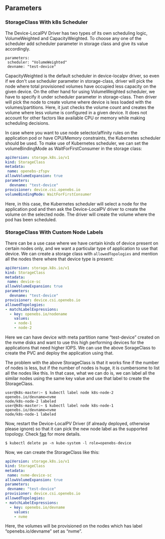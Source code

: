 ## Parameters

### StorageClass With k8s Scheduler

The Device-LocalPV Driver has two types of its own scheduling logic, VolumeWeighted and CapacityWeighted. To choose any 
one of the scheduler add scheduler parameter in storage class and give its value accordingly.
```
parameters:
 scheduler: "VolumeWeighted"
 devname: "test-device"
```
CapacityWeighted is the default scheduler in device-localpv driver, so even if we don't use scheduler parameter in 
storage-class, driver will pick the node where total provisioned volumes have occupied less capacity on the given 
device. On the other hand for using VolumeWeighted scheduler, we have to specify it under scheduler parameter in 
storage-class. Then driver will pick the node to create volume where device is less loaded with the volumes/partitions. 
Here, it just checks the volume count and creates the volume where less volume is configured in a given device. It does 
not account for other factors like available CPU or memory while making scheduling decisions.

In case where you want to use node selector/affinity rules on the application pod or have CPU/Memory constraints, 
the Kubernetes scheduler should be used. To make use of Kubernetes scheduler, we can set the volumeBindingMode as 
WaitForFirstConsumer in the storage class:

```yaml
apiVersion: storage.k8s.io/v1
kind: StorageClass
metadata:
 name: openebs-zfspv
allowVolumeExpansion: true
parameters:
  devname: "test-device"
provisioner: device.csi.openebs.io
volumeBindingMode: WaitForFirstConsumer
```

Here, in this case, the Kubernetes scheduler will select a node for the application pod and then ask the Device-LocalPV 
driver to create the volume on the selected node. The driver will create the volume where the pod has been scheduled.


### StorageClass With Custom Node Labels

There can be a use case where we have certain kinds of device present on certain nodes only, and we want a particular 
type of application to use that device. We can create a storage class with `allowedTopologies` and mention all the nodes
there where that device type is present:

```yaml
apiVersion: storage.k8s.io/v1
kind: StorageClass
metadata:
 name: device-sc
allowVolumeExpansion: true
parameters:
  devname: "test-device"
provisioner: device.csi.openebs.io
allowedTopologies:
- matchLabelExpressions:
  - key: openebs.io/nodename
    values:
    - node-1
    - node-2
```

Here we can have device with meta partition name “test-device” created on the nvme disks and want to use this high 
performing devices for the applications that need higher IOPS. We can use the above SorageClass to create the PVC and 
deploy the application using that.

The problem with the above StorageClass is that it works fine if the number of nodes is less, but if the number of nodes
is huge, it is cumbersome to list all the nodes like this. In that case, what we can do is, we can label all the similar
nodes using the same key value and use that label to create the StorageClass.

``` 
user@k8s-master:~ $ kubectl label node k8s-node-2 openebs.io/devname=nvme
node/k8s-node-2 labeled
user@k8s-master:~ $ kubectl label node k8s-node-1 openebs.io/devname=nvme
node/k8s-node-1 labeled
```

Now, restart the Device-LocalPV Driver (if already deployed, otherwise please ignore) so that it can pick the new node 
label as the supported topology. Check [faq](./faq.md#1-how-to-add-custom-topology-key) for more details.

```
$ kubectl delete po -n kube-system -l role=openebs-device
```

Now, we can create the StorageClass like this:

```yaml
apiVersion: storage.k8s.io/v1
kind: StorageClass
metadata:
 name: nvme-device-sc
allowVolumeExpansion: true
parameters:
 devname: "test-device"
provisioner: device.csi.openebs.io
allowedTopologies:
- matchLabelExpressions:
  - key: openebs.io/devname
    values:
    - nvme
```

Here, the volumes will be provisioned on the nodes which has label “openebs.io/devname” set as “nvme”.
